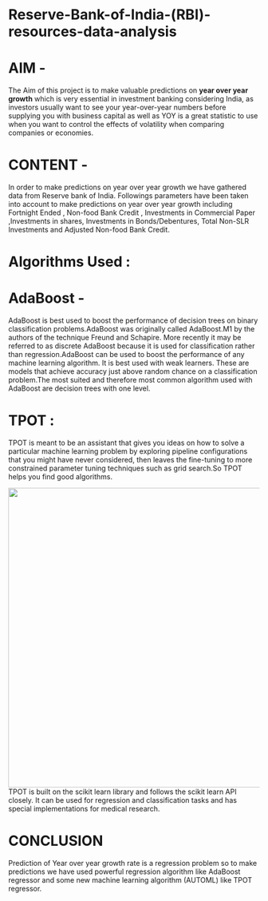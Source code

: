 # Reserve-Bank-of-India-(RBI)-resources-data-analysis

# AIM -
The Aim of this project is to make valuable predictions on **year over year growth** which is very essential in investment banking considering India, as investors usually want to see your year-over-year numbers before supplying you with business capital as well as YOY is a great statistic to use when you want to control the effects of volatility when comparing companies or economies.

# CONTENT -
In order to make predictions on year over year growth we have gathered data from Reserve bank of India. Followings parameters have been taken into account to make predictions on year over year growth including Fortnight Ended , Non-food Bank Credit , 	Investments in Commercial Paper ,Investments in shares,	Investments in Bonds/Debentures,	Total Non-SLR Investments and	Adjusted Non-food Bank Credit.

# Algorithms Used :


# AdaBoost -
AdaBoost is best used to boost the performance of decision trees on binary classification problems.AdaBoost was originally called AdaBoost.M1 by the authors of the technique Freund and Schapire. More recently it may be referred to as discrete AdaBoost because it is used for classification rather than regression.AdaBoost can be used to boost the performance of any machine learning algorithm. It is best used with weak learners. These are models that achieve accuracy just above random chance on a classification problem.The most suited and therefore most common algorithm used with AdaBoost are decision trees with one level.
# TPOT :
TPOT is meant to be an assistant that gives you ideas on how to solve a particular machine learning problem by exploring pipeline configurations that you might have never considered, then leaves the fine-tuning to more constrained parameter tuning techniques such as grid search.So TPOT helps you find good algorithms.
<div>
<img src="https://miro.medium.com/max/2000/0*iYQTbI4WVGUF1_F1.png" width="600"/>
</div>
TPOT is built on the scikit learn library and follows the scikit learn API closely. It can be used for regression and classification tasks and has special implementations for medical research.

# CONCLUSION 

Prediction of Year over year growth rate is a regression problem so to make predictions we have used powerful regression algorithm like AdaBoost regressor and some new machine learning algorithm (AUTOML) like TPOT regressor.

